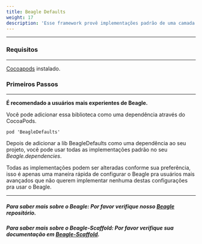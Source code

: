 ```yaml
---
title: Beagle Defaults
weight: 17
description: 'Esse framework provê implementações padrão de uma camada de Rede, Controle de Cache e Log que podem ser facilmente acopladas ao seu projeto Beagle.'
---
```


---

### Requisitos
<hr>

[Cocoapods](https://guides.cocoapods.org/using/getting-started.html) instalado.

### Primeiros Passos
<hr>

**É recomendado a usuários mais experientes de Beagle.**

Você pode adicionar essa biblioteca como uma dependência através do CocoaPods.

```
pod 'BeagleDefaults'
```

Depois de adicionar a lib BeagleDefaults como uma dependência ao seu projeto, você pode usar todas as implementações padrão no seu _Beagle.dependencies_.

Todas as implementações podem ser alteradas conforme sua preferência, isso é apenas uma maneira rápida de configurar o Beagle pra usuários mais avançados que não querem implementar nenhuma destas configurações pra usar o Beagle.

<hr>

##### Para saber mais sobre o Beagle: Por favor verifique nosso [Beagle](https://github.com/ZupIT/beagle) repositório.
##### Para saber mais sobre o  Beagle-Scaffold: Por favor verifique sua documentação em [Beagle-Scaffold](/pt/get-started/using-beagle-helpers/ios/beagle-scaffold).
